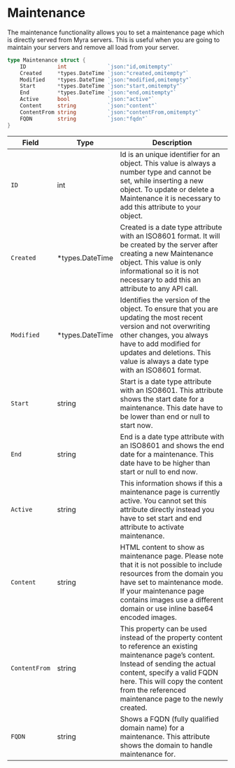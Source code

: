 # Maintenance
The maintenance functionality allows you to set a maintenance page which is directly served from Myra
servers. This is useful when you are going to maintain your servers and remove all load from your server. 

```go
type Maintenance struct {
	ID          int             `json:"id,omitempty"`
	Created     *types.DateTime `json:"created,omitempty"`
	Modified    *types.DateTime `json:"modified,omitempty"`
	Start       *types.DateTime `json:"start,omitempty"`
	End         *types.DateTime `json:"end,omitempty"`
	Active      bool            `json:"active"`
	Content     string          `json:"content"`
	ContentFrom string          `json:"contentFrom,omitempty"`
    FQDN        string          `json:"fqdn"`
}
```

| Field | Type | Description|
|---|---|---|
| `ID` | int | Id is an unique identifier for an object. This value is always a number type and cannot be set, while inserting a new object. To update or delete a Maintenance it is necessary to add this attribute to your object. |
| `Created` | *types.DateTime | Created is a date type attribute with an ISO8601 format. It will be created by the server after creating a new Maintenance object. This value is only informational so it is not necessary to add this an attribute to any API call. |
| `Modified` | *types.DateTime | Identifies the version of the object. To ensure that you are updating the most recent version and not overwriting other changes, you always have to add modified for updates and deletions. This value is always a date type with an ISO8601 format. |
| `Start` | string | Start is a date type attribute with an ISO8601. This attribute shows the start date for a maintenance. This date have to be lower than end or null to start now. |
| `End` | string | End is a date type attribute with an ISO8601 and shows the end date for a maintenance. This date have to be higher than start or null to end now. |
| `Active` | string | This information shows if this a maintenance page is currently active. You cannot set this attribute directly instead you have to set start and end attribute to activate maintenance. |
| `Content` | string | HTML content to show as maintenance page. Please note that it is not possible to include resources from the domain you have set to maintenance mode. If your maintenance page contains images use a different domain or use inline base64 encoded images. |
| `ContentFrom` | string | This property can be used instead of the property content to reference an existing maintenance page’s content. Instead of sending the actual content, specify a valid FQDN here. This will copy the content from the referenced maintenance page to the newly created. |
| `FQDN` | string | Shows a FQDN (fully qualified domain name) for a maintenance. This attribute shows the domain to handle maintenance for. |
